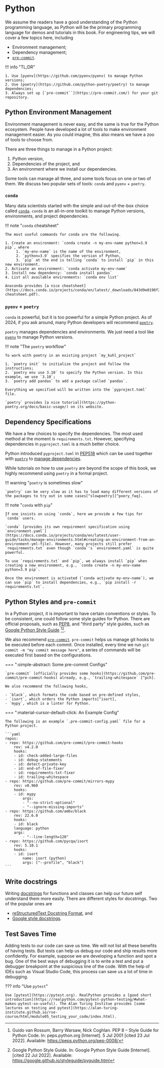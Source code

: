 # Python

We assume the readers have a good understanding of the Python programming language, as Python will be the primary programming language for demos and tutorials in this book. For engineering tips, we will cover a few topics here, including

- Environment management;
- Dependency management;
- [`pre-commit`](https://pre-commit.com/).

!!! info "TL;DR"

    1. Use [pyenv](https://github.com/pyenv/pyenv) to manage Python versions;
    2. Use [poetry](https://github.com/python-poetry/poetry) to manage dependencies;
    3. Always set up [`pre-commit``](https://pre-commit.com/) for your git repository.


## Python Environment Management

Environment management is never easy, and the same is true for the Python ecosystem. People have developed a lot of tools to make environment management easier. As you could imagine, this also means we have a zoo of tools to choose from.

There are three things to manage in a Python project:

1. Python version,
2. Dependencies of the project, and
3. An environment where we install our dependencies.

Some tools can manage all three, and some tools focus on one or two of them. We discuss two popular sets of tools: `conda` and `pyenv` + `poetry`.

### `conda`

Many data scientists started with the simple and out-of-the-box choice called [`conda`](https://conda.io). `conda` is an all-in-one toolkit to manage Python versions, environments, and project dependencies.

!!! note "`conda` cheatsheet"

    The most useful commands for conda are the following.

    1. Create an environment: `conda create -n my-env-name python=3.9 pip`, where
         1. `my-env-name` is the name of the environment,
         2. `python=3.9` specifies the version of Python,
         3. `pip` at the end is telling `conda` to install `pip` in this new environment.
    2. Activate an environment: `conda activate my-env-name`
    3. Install new dependency: `conda install pandas`
    4. List all available environments: `conda env list`

    Anaconda provides [a nice cheatsheet](https://docs.conda.io/projects/conda/en/latest/_downloads/843d9e0198f2a193a3484886fa28163c/conda-cheatsheet.pdf).


### `pyenv` + `poetry`

`conda` is powerful, but it is too powerful for a simple Python project. As of 2024, if you ask around, many Python developers will recommend [`poetry`](https://github.com/python-poetry/poetry).

`poetry` manages dependencies and environments. We just need a tool like [`pyenv`](https://github.com/pyenv/pyenv) to manage Python versions.

!!! note "The `poetry` workflow"

    To work with poetry in an existing project `my_kuhl_project`

    1. `poetry init` to initialize the project and follow the instructions;
    2. `poetry env use 3.10` to specify the Python version. In this example, we use `3.10`;
    3. `poetry add pandas` to add a package called `pandas`.

    Everything we specified will be written into the `pyproject.toml` file.

    `poetry` provides [a nice tutorial](https://python-poetry.org/docs/basic-usage/) on its website.


## Dependency Specifications

We have a few choices to specify the dependencies. The most used method at the moment is `requirements.txt`. However, specifying dependencies in `pyproject.toml` is a much better choice.

Python introduced `pyproject.toml` in [PEP518](https://peps.python.org/pep-0518/) which can be used together with [`poetry`](https://python-poetry.org) to [manage dependencies](https://python-poetry.org/docs/pyproject/#packages).

While tutorials on how to use `poetry` are beyond the scope of this book, we highly recommend using `poetry` in a formal project.

!!! warning "`poetry` is sometimes slow"

    `poetry` can be very slow as it has to load many different versions of the packages to try out in some cases[^slowpoetry][^poery_faq].


!!! note "`conda` with `pip`"

    If one insists on using `conda`, here we provide a few tips for `conda` users.

    `conda` [provides its own requirement specification using `environment.yaml`](https://docs.conda.io/projects/conda/en/latest/user-guide/tasks/manage-environments.html#creating-an-environment-from-an-environment-yml-file). However, many projects still prefer `requirements.txt` even though `conda`'s `environment.yaml` is quite powerful.

    To use `requirements.txt` and `pip`, we always install `pip` when creating a new environment, e.g., `conda create -n my-env-name python=3.9 pip`.

    Once the environment is activated (`conda activate my-env-name`), we can use `pip` to install dependencies, e.g., `pip install -r requirements.txt`.


## Python Styles and `pre-commit`

In a Python project, it is important to have certain conventions or styles. To be consistent, one could follow some style guides for Python. There are official proposals, such as [PEP8](https://peps.python.org/pep-0008/), and "third party" style guides, such as [Google Python Style Guide](https://google.github.io/styleguide/pyguide.html) [^pep8][^gpsg].

We also recommend [`pre-commit`](https://pre-commit.com/). `pre-commit` helps us manage git hooks to be executed before each commit. Once installed, every time we run `git commit -m "my commit message here"`, a series of commands will be executed first based on the configurations.

=== ":simple-abstract: Some pre-commit Configs"

    `pre-commit` [officially provides some hooks](https://github.com/pre-commit/pre-commit-hooks) already, e.g., `trailing-whitespace` [^pch].

    We also recommend the following hooks,

    - `black`, which formats the code based on pre-defined styles,
    - `isort`, which orders the Python imports[^isort],
    - `mypy`, which is a linter for Python.

=== ":material-cursor-default-click: An Example Config"

    The following is an example `.pre-commit-config.yaml` file for a Python project.

    ```yaml
    repos:
    - repo: https://github.com/pre-commit/pre-commit-hooks
        rev: v4.2.0
        hooks:
        - id: check-added-large-files
        - id: debug-statements
        - id: detect-private-key
        - id: end-of-file-fixer
        - id: requirements-txt-fixer
        - id: trailing-whitespace
    - repo: https://github.com/pre-commit/mirrors-mypy
        rev: v0.960
        hooks:
        - id: mypy
            args:
            - "--no-strict-optional"
            - "--ignore-missing-imports"
    - repo: https://github.com/ambv/black
        rev: 22.6.0
        hooks:
        - id: black
        language: python
        args:
            - "--line-length=120"
    - repo: https://github.com/pycqa/isort
        rev: 5.10.1
        hooks:
        - id: isort
            name: isort (python)
            args: ["--profile", "black"]
    ```

## Write docstrings

Writing [docstrings](https://peps.python.org/pep-0257/) for functions and classes can help our future self understand them more easily. There are different styles for docstrings. Two of the popular ones are

- [reStructuredText Docstring Format](https://peps.python.org/pep-0287/), and
- [Google style docstrings](https://google.github.io/styleguide/pyguide.html#383-functions-and-methods).

## Test Saves Time

Adding tests to our code can save us time. We will not list all these benefits of having tests. But tests can help us debug our code and ship results more confidently. For example, suppose we are developing a function and spot a bug. One of the best ways of debugging it is to write a test and put a debugger breakpoint at the suspicious line of the code. With the help of IDEs such as Visual Studio Code, this process can save us a lot of time in debugging.

??? info "Use `pytest`"

    Use [pytest](https://pytest.org). RealPython provides a [good short introduction](https://realpython.com/pytest-python-testing/#what-makes-pytest-so-useful). The Alan Turing Institue provides [some lectures on testing and pytest](https://alan-turing-institute.github.io/rse-course/html/module05_testing_your_code/index.html).


[^isort]: Pre Commit. In: isort [Internet]. [cited 22 Jul 2022]. Available: https://pycqa.github.io/isort/docs/configuration/pre-commit.html
[^pch]: pre-commit-config-pre-commit-hooks.yaml. In: Gist [Internet]. [cited 22 Jul 2022]. Available: https://gist.github.com/lynnkwong/f7591525cfc903ec592943e0f2a61ed9
[^pep8]: Guido van Rossum, Barry Warsaw, Nick Coghlan. PEP 8 – Style Guide for Python Code. In: peps.python.org [Internet]. 5 Jul 2001 [cited 23 Jul 2022]. Available: https://peps.python.org/pep-0008/
[^gpsg]: Google Python Style Guide. In: Google Python Style Guide [Internet]. [cited 22 Jul 2022]. Available: https://google.github.io/styleguide/pyguide.html
[^slowpoetry]: Poetry is extremely slow when resolving the dependencies · Issue #2094 · python-poetry/poetry. In: GitHub [Internet]. [cited 23 Jul 2022]. Available: https://github.com/python-poetry/poetry/issues/2094
[^poery_faq]: FAQ. In: Poetry - Python dependency management and packaging made easy [Internet]. [cited 29 Jan 2024]. Available: https://python-poetry.org/docs/faq/#why-is-the-dependency-resolution-process-slow
